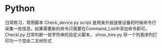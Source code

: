 # Python
日常练习，常用脚本
Check_device.py script 是用来升级迪普设备的时候命令行采集一些信息，如果需要新的命令只需要在Command_List中添加命令即可。
Checkl.py       日常判断一些字符串的自定义脚本，
show_tree.py    将一个列表序列打印为一个完全二叉树形式